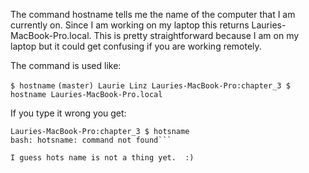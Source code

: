 The command hostname tells me the name of the computer that I am currently on.  Since I am working on my laptop this returns Lauries-MacBook-Pro.local.
This is pretty straightforward because I am on my laptop but it could get confusing if you are working remotely.

The command is used like:

`$ hostname`
`(master) Laurie Linz
Lauries-MacBook-Pro:chapter_3 $ hostname
Lauries-MacBook-Pro.local`

If you type it wrong you get:

```(master) Laurie Linz
Lauries-MacBook-Pro:chapter_3 $ hotsname
bash: hotsname: command not found```

I guess hots name is not a thing yet.  :)



